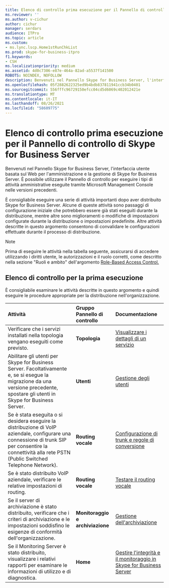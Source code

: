 ```yaml
---
title: Elenco di controllo prima esecuzione per il Pannello di controllo di Skype for Business Server
ms.reviewer: ''
ms.author: v-cichur
author: cichur
manager: serdars
audience: ITPro
ms.topic: article
ms.custom:
- ms.lync.lscp.Home1stRunChkList
ms.prod: skype-for-business-itpro
f1.keywords:
- CSH
ms.localizationpriority: medium
ms.assetid: 4d0c7306-e87e-464a-82ad-a5537f141500
ROBOTS: NOINDEX, NOFOLLOW
description: Benvenuti nel Pannello Skype for Business Server, l'interfaccia utente basata sul Web per l'amministrazione e la gestione di Skype for Business Server. È possibile utilizzare il Pannello di controllo per eseguire i tipi di attività amministrative eseguite tramite Microsoft Management Console nelle versioni precedenti.
ms.openlocfilehash: 05f2882622325ed9b4bdb837811941ccb34b0401
ms.sourcegitcommit: 556fffc96729150efcc04cd5d6069c402012421e
ms.translationtype: MT
ms.contentlocale: it-IT
ms.lasthandoff: 08/26/2021
ms.locfileid: "58609775"
---
```

# <a name="first-run-checklist-for-skype-for-business-server-control-panel"></a>Elenco di controllo prima esecuzione per il Pannello di controllo di Skype for Business Server

Benvenuti nel Pannello Skype for Business Server, l'interfaccia utente basata sul Web per l'amministrazione e la gestione di Skype for Business Server. È possibile utilizzare il Pannello di controllo per eseguire i tipi di attività amministrative eseguite tramite Microsoft Management Console nelle versioni precedenti.

È consigliabile eseguire una serie di attività importanti dopo aver distribuito Skype for Business Server. Alcune di queste attività sono passaggi di configurazione iniziale che potrebbero essere già stati eseguiti durante la distribuzione, mentre altre sono miglioramenti o modifiche di impostazioni configurate durante la distribuzione o impostazioni predefinite. Altre attività descritte in questo argomento consentono di convalidare le configurazioni effettuate durante il processo di distribuzione.

> [!NOTE]
> Prima di eseguire le attività nella tabella seguente, assicurarsi di accedere utilizzando i diritti utente, le autorizzazioni e il ruolo corretti, come descritto nella sezione "Ruoli e ambito" dell'argomento [Role-Based Access Control.](/previous-versions/office/lync-server-2013/lync-server-2013-planning-for-role-based-access-control)

## <a name="first-run-checklist"></a>Elenco di controllo per la prima esecuzione

È consigliabile esaminare le attività descritte in questo argomento e quindi eseguire le procedure appropriate per la distribuzione nell'organizzazione.

|**Attività**|**Gruppo Pannello di controllo**|**Documentazione**|
|:-----|:-----|:-----|
|Verificare che i servizi installati nella topologia vengano eseguiti come previsto.  <br/> |**Topologia** <br/> |[Visualizzare i dettagli di un servizio](/previous-versions/office/lync-server-2013/lync-server-2013-view-details-about-a-service) <br/> |
|Abilitare gli utenti per Skype for Business Server. Facoltativamente e, se si esegue la migrazione da una versione precedente, spostare gli utenti in Skype for Business Server.  <br/> |**Utenti** <br/> |[Gestione degli utenti](/previous-versions/office/lync-server-2013/lync-server-2013-user-accounts-enabled-for-lync-server) <br/> |
|Se è stata eseguita o si desidera eseguire la distribuzione di VoIP aziendale, configurare una connessione di trunk SIP per consentire la connettività alla rete PSTN (Public Switched Telephone Network).  <br/> |**Routing vocale** <br/> |[Configurazione di trunk e regole di conversione](/previous-versions/office/lync-server-2013/lync-server-2013-configuring-trunks) <br/> |
|Se è stato distribuito VoIP aziendale, verificare le relative impostazioni di routing.  <br/> |**Routing vocale** <br/> |[Testare il routing vocale](/previous-versions/office/lync-server-2013/lync-server-2013-test-voice-routing) <br/> |
|Se il server di archiviazione è stato distribuito, verificare che i criteri di archiviazione e le impostazioni soddisfino le esigenze di conformità dell'organizzazione.  <br/> |**Monitoraggio e archiviazione** <br/> |[Gestione dell'archiviazione](/previous-versions/office/lync-server-2013/lync-server-2013-managing-archiving) <br/> |
|Se il Monitoring Server è stato distribuito, visualizzare i relativi rapporti per esaminare le informazioni di utilizzo e di diagnostica.  <br/> |**Home** <br/> |[Gestire l'integrità e il monitoraggio in Skype for Business Server](../../../manage/health-and-monitoring/health-and-monitoring.md) <br/> |